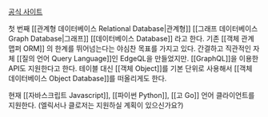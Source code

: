 [공식 사이트](https://www.edgedb.com)

첫 번째 [[관계형 데이터베이스 Relational Database|관계형]] [[그래프 데이터베이스 Graph Database|그래프]] [[데이터베이스 Database]] 라고 한다. 기존 [[객체 관계 맵퍼 ORM]] 의 한계를 뛰어넘는다는 야심찬 목표를 가지고 있다. 간결하고 직관적인 자체 [[질의 언어 Query Language]]인 EdgeQL을 만들었지만. [[GraphQL]]을 이용한 API도 지원한다고 한다. 테이블 대신 [[객체 Object]]를 기본 단위로 사용해서 [[객체 데이터베이스 Object Database]]를 떠올리게도 한다.

현재 [[자바스크립트 Javascript]], [[파이썬 Python]], [[고 Go]] 언어 클라이언트를 지원한다. (엘릭서나 클로저는 지원하실 계획이 있으신가요?)